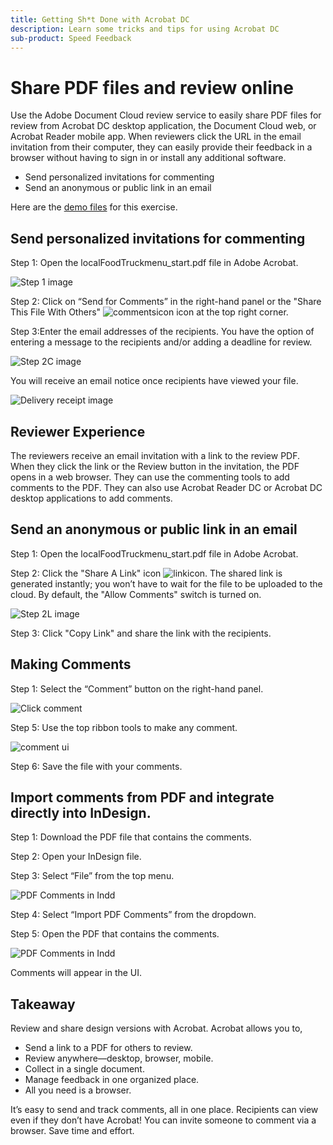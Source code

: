 ```yaml
---
title: Getting Sh*t Done with Acrobat DC
description: Learn some tricks and tips for using Acrobat DC
sub-product: Speed Feedback
---
```


# Share PDF files and review online

Use the Adobe Document Cloud review service to easily share PDF files for review from Acrobat DC desktop application, the Document Cloud web, or Acrobat Reader mobile app. When reviewers click the URL in the email invitation from their computer, they can easily provide their feedback in a browser without having to sign in or install any additional software.

* Send personalized invitations for commenting
* Send an anonymous or public link in an email

Here are the [demo files](assets/01_Review.zip) for this exercise. 

## Send personalized invitations for commenting

Step 1: Open the localFoodTruckmenu_start.pdf file in Adobe Acrobat.

![Step 1 image](assets/Step1.png)

 Step 2: Click on “Send for Comments” in the right-hand panel or the "Share This File With Others" ![commentsicon](assets/sendforcommentsicon.png)  icon at the top right corner. 

Step 3:Enter the email addresses of the recipients. You have the option of entering a message to the recipients and/or adding a deadline for review.

![Step 2C image](assets/Step2C.png)

You will receive an email notice once recipients have viewed your file.

![Delivery receipt image](assets/deliveryReceipt_Track.png)

## Reviewer Experience

The reviewers receive an email invitation with a link to the review PDF. When they click the link or the Review button in the invitation, the PDF opens in a web browser. They can use the commenting tools to add comments to the PDF. They can also use Acrobat Reader DC or Acrobat DC desktop applications to add comments. 

## Send an anonymous or public link in an email

Step 1: Open the localFoodTruckmenu_start.pdf file in Adobe Acrobat.

Step 2: Click the "Share A Link" icon ![linkicon](assets/sendlinkicon.png). The shared link is generated instantly; you won’t have to wait for the file to be uploaded to the cloud. By default, the "Allow Comments" switch is turned on. 

![Step 2L image](assets/Step2L.png)

Step 3: Click "Copy Link" and share the link with the recipients.



## Making Comments

Step 1: Select the “Comment” button on the right-hand panel.

![Click comment](assets/Cselect.jpg)

Step 5: Use the top ribbon tools to make any comment.

![comment ui](assets/commentsui.png)

Step 6: Save the file with your comments.

## Import comments from PDF and integrate directly into InDesign.

Step 1: Download the PDF file that contains the comments.

Step 2: Open your InDesign file.

Step 3: Select “File” from the top menu. 

![PDF Comments in Indd](assets/inddpdf.png)

Step 4: Select “Import PDF Comments” from the dropdown.

Step 5: Open the PDF that contains the comments. 

![PDF Comments in Indd](assets/inddpdfshown.png)

Comments will appear in the UI.

## Takeaway

 Review and share design versions with Acrobat. Acrobat allows you to,

* Send a link to a PDF for others to review. 
* Review anywhere—desktop, browser, mobile.
* Collect in a single document.
* Manage feedback in one organized place.
* All you need is a browser.

It’s easy to send and track comments, all in one place. Recipients can view even if they don’t have Acrobat! You can invite someone to comment via a browser. Save time and effort.

